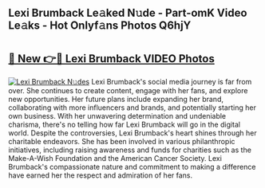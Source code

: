 ## Lexi Brumback Le𝚊ked N𝚞de - Part-omK Video Le𝚊ks - Hot Onlyf𝚊ns Photos Q6hjY

# <h2><a href="http://ab85670.deff.icu/?id=Lexi+Brumback">🔗 New 👉🔴 Lexi Brumback VIDEO Photos</a></h2>

[![Lexi Brumback N𝚞des](https://i.imgur.com/rIISA9y.gif)](http://ab85670.deff.icu/?id=Lexi+Brumback)
Lexi Brumback's social media journey is far from over. She continues to create content, engage with her fans, and explore new opportunities. Her future plans include expanding her brand, collaborating with more influencers and brands, and potentially starting her own business. With her unwavering determination and undeniable charisma, there's no telling how far Lexi Brumback will go in the digital world. Despite the controversies, Lexi Brumback's heart shines through her charitable endeavors. She has been involved in various philanthropic initiatives, including raising awareness and funds for charities such as the Make-A-Wish Foundation and the American Cancer Society. Lexi Brumback's compassionate nature and commitment to making a difference have earned her the respect and admiration of her fans.
